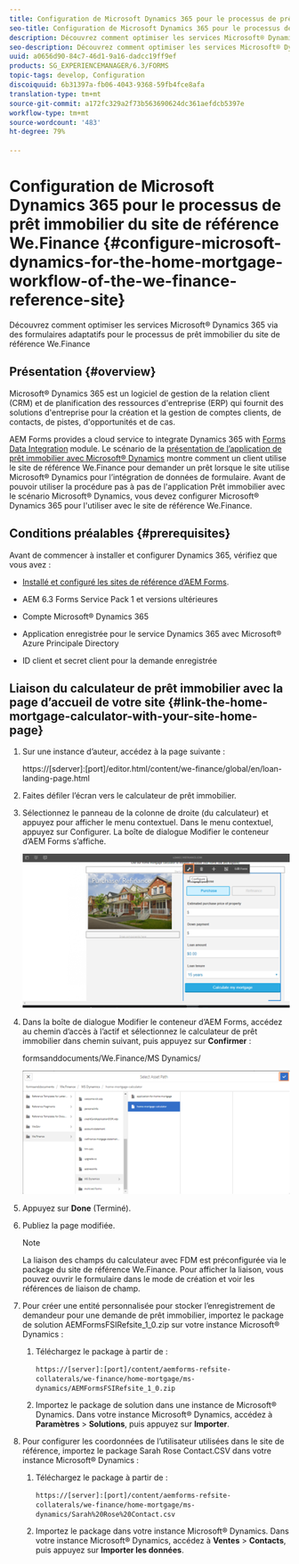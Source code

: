 ```yaml
---
title: Configuration de Microsoft Dynamics 365 pour le processus de prêt immobilier du site de référence We.Finance
seo-title: Configuration de Microsoft Dynamics 365 pour le processus de prêt immobilier du site de référence We.Finance
description: Découvrez comment optimiser les services Microsoft® Dynamics 365 via des formulaires adaptatifs pour le processus de prêt immobilier du site de référence We.Finance
seo-description: Découvrez comment optimiser les services Microsoft® Dynamics 365 via des formulaires adaptatifs pour le processus de prêt immobilier du site de référence We.Finance
uuid: a0656d90-84c7-46d1-9a16-dadcc19ff9ef
products: SG_EXPERIENCEMANAGER/6.3/FORMS
topic-tags: develop, Configuration
discoiquuid: 6b31397a-fb06-4043-9368-59fb4fce8afa
translation-type: tm+mt
source-git-commit: a172fc329a2f73b563690624dc361aefdcb5397e
workflow-type: tm+mt
source-wordcount: '483'
ht-degree: 79%

---
```



# Configuration de Microsoft Dynamics 365 pour le processus de prêt immobilier du site de référence We.Finance {#configure-microsoft-dynamics-for-the-home-mortgage-workflow-of-the-we-finance-reference-site}

Découvrez comment optimiser les services Microsoft® Dynamics 365 via des formulaires adaptatifs pour le processus de prêt immobilier du site de référence We.Finance

## Présentation {#overview}

Microsoft® Dynamics 365 est un logiciel de gestion de la relation client (CRM) et de planification des ressources d&#39;entreprise (ERP) qui fournit des solutions d&#39;entreprise pour la création et la gestion de comptes clients, de contacts, de pistes, d&#39;opportunités et de cas.

AEM Forms provides a cloud service to integrate Dynamics 365 with [Forms Data Integration](/help/forms/using/data-integration.md) module. Le scénario de la [présentation de l’application de prêt immobilier avec Microsoft® Dynamics](/help/forms/using/finance-reference-site-walkthrough.md#home-mortgage-application-walkthrough-with-microsoft-dynamics) montre comment un client utilise le site de référence We.Finance pour demander un prêt lorsque le site utilise Microsoft® Dynamics pour l’intégration de données de formulaire. Avant de pouvoir utiliser la procédure pas à pas de l&#39;application Prêt immobilier avec le scénario Microsoft® Dynamics, vous devez configurer Microsoft® Dynamics 365 pour l&#39;utiliser avec le site de référence We.Finance.

## Conditions préalables {#prerequisites}

Avant de commencer à installer et configurer Dynamics 365, vérifiez que vous avez :

* [Installé et configuré les sites de référence d’AEM Forms](/help/forms/using/setup-reference-sites.md).

* AEM 6.3 Forms Service Pack 1 et versions ultérieures
* Compte Microsoft® Dynamics 365
* Application enregistrée pour le service Dynamics 365 avec Microsoft® Azure Principale Directory
* ID client et secret client pour la demande enregistrée

## Liaison du calculateur de prêt immobilier avec la page d’accueil de votre site {#link-the-home-mortgage-calculator-with-your-site-home-page}

1. Sur une instance d’auteur, accédez à la page suivante :

   https://[sderver]:[port]/editor.html/content/we-finance/global/en/loan-landing-page.html

1. Faites défiler l’écran vers le calculateur de prêt immobilier.
1. Sélectionnez le panneau de la colonne de droite (du calculateur) et appuyez pour afficher le menu contextuel. Dans le menu contextuel, appuyez sur Configurer. La boîte de dialogue Modifier le conteneur d’AEM Forms s’affiche.

   ![calculator configurgurepanel](assets/calculatorconfigurepanel.png)

1. Dans la boîte de dialogue Modifier le conteneur d’AEM Forms, accédez au chemin d’accès à l’actif et sélectionnez le calculateur de prêt immobilier dans chemin suivant, puis appuyez sur **Confirmer** :

   formsanddocuments/We.Finance/MS Dynamics/

   ![selectassetpath](assets/selectassetpath.png)

1. Appuyez sur **Done** (Terminé). 
1. Publiez la page modifiée.

   >[!NOTE]
   >
   >La liaison des champs du calculateur avec FDM est préconfigurée via le package du site de référence We.Finance. Pour afficher la liaison, vous pouvez ouvrir le formulaire dans le mode de création et voir les références de liaison de champ.

1. Pour créer une entité personnalisée pour stocker l’enregistrement de demandeur pour une demande de prêt immobilier, importez le package de solution AEMFormsFSIRefsite_1_0.zip sur votre instance Microsoft® Dynamics :

   1. Téléchargez le package à partir de :

      `https://[server]:[port]/content/aemforms-refsite-collaterals/we-finance/home-mortgage/ms-dynamics/AEMFormsFSIRefsite_1_0.zip`

   1. Importez le package de solution dans une instance de Microsoft® Dynamics. Dans votre instance Microsoft® Dynamics, accédez à **Paramètres** > **Solutions**, puis appuyez sur **Importer**.

1. Pour configurer les coordonnées de l’utilisateur utilisées dans le site de référence, importez le package Sarah Rose Contact.CSV dans votre instance Microsoft® Dynamics :

   1. Téléchargez le package à partir de :

      `https://[server]:[port]/content/aemforms-refsite-collaterals/we-finance/home-mortgage/ms-dynamics/Sarah%20Rose%20Contact.csv`

   1. Importez le package dans votre instance Microsoft® Dynamics. Dans votre instance Microsoft® Dynamics, accédez à **Ventes** > **Contacts**, puis appuyez sur **Importer les données**.

